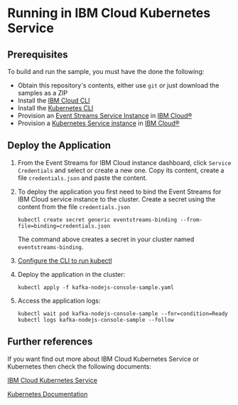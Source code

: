 # Running in IBM Cloud Kubernetes Service

## Prerequisites
To build and run the sample, you must have the done the following:

* Obtain this repository's contents, either use `git` or just download the samples as a ZIP
* Install the [IBM Cloud CLI](https://cloud.ibm.com/docs/cli?topic=cloud-cli-install-ibmcloud-cli)
* Install the [Kubernetes CLI](https://kubernetes.io/docs/tasks/tools/install-kubectl/)
* Provision an [Event Streams Service Instance](https://cloud.ibm.com/catalog/services/event-streams) in [IBM Cloud®](https://cloud.ibm.com/)
* Provision a [Kubernetes Service instance](https://cloud.ibm.com/kubernetes/catalog/cluster) in [IBM Cloud®](https://cloud.ibm.com/)


## Deploy the Application

1. From the Event Streams for IBM Cloud instance dashboard, click `Service Credentials` and select or create a new one. Copy its content, create a file `credentials.json` and paste the content.
2. To deploy the application you first need to bind the Event Streams for IBM Cloud service instance to the cluster. Create a secret using the content from the file `credentials.json`
    ```shell
    kubectl create secret generic eventstreams-binding --from-file=binding=credentials.json
    ```
    The command above creates a secret in your cluster named  `eventstreams-binding`. 
3. [Configure the CLI to run kubectl](https://cloud.ibm.com/docs/containers?topic=containers-cs_cli_install#cs_cli_configure)

4. Deploy the application in the cluster:
    ```shell
    kubectl apply -f kafka-nodejs-console-sample.yaml
    ```
5. Access the application logs:
    ```shell
    kubectl wait pod kafka-nodejs-console-sample --for=condition=Ready
    kubectl logs kafka-nodejs-console-sample --follow
    ```

## Further references

If you want find out more about IBM Cloud Kubernetes Service or Kubernetes then check the following documents:

[IBM Cloud Kubernetes Service](https://www.ibm.com/cloud/container-service)

[Kubernetes Documentation](https://kubernetes.io/docs/home/)


